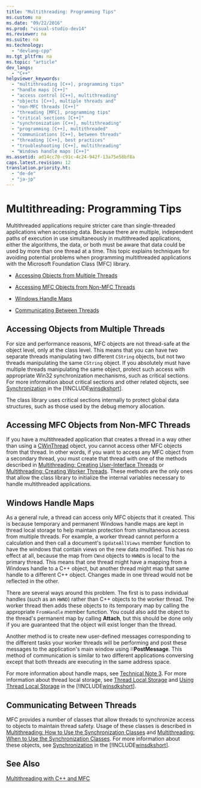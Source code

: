 ```yaml
---
title: "Multithreading: Programming Tips"
ms.custom: na
ms.date: "09/22/2016"
ms.prod: "visual-studio-dev14"
ms.reviewer: na
ms.suite: na
ms.technology: 
  - "devlang-cpp"
ms.tgt_pltfrm: na
ms.topic: "article"
dev_langs: 
  - "C++"
helpviewer_keywords: 
  - "multithreading [C++], programming tips"
  - "handle maps [C++]"
  - "access control [C++], multithreading"
  - "objects [C++], multiple threads and"
  - "non-MFC threads [C++]"
  - "threading [MFC], programming tips"
  - "critical sections [C++]"
  - "synchronization [C++], multithreading"
  - "programming [C++], multithreaded"
  - "communications [C++], between threads"
  - "threading [C++], best practices"
  - "troubleshooting [C++], multithreading"
  - "Windows handle maps [C++]"
ms.assetid: ad14cc70-c91c-4c24-942f-13a75e58bf8a
caps.latest.revision: 12
translation.priority.ht: 
  - "de-de"
  - "ja-jp"
---
```

# Multithreading: Programming Tips
Multithreaded applications require stricter care than single-threaded applications when accessing data. Because there are multiple, independent paths of execution in use simultaneously in multithreaded applications, either the algorithms, the data, or both must be aware that data could be used by more than one thread at a time. This topic explains techniques for avoiding potential problems when programming multithreaded applications with the Microsoft Foundation Class (MFC) library.  
  
-   [Accessing Objects from Multiple Threads](#_core_accessing_objects_from_multiple_threads)  
  
-   [Accessing MFC Objects from Non-MFC Threads](#_core_accessing_mfc_objects_from_non.2d.mfc_threads)  
  
-   [Windows Handle Maps](#_core_windows_handle_maps)  
  
-   [Communicating Between Threads](#_core_communicating_between_threads)  
  
##  <a name="_core_accessing_objects_from_multiple_threads"></a> Accessing Objects from Multiple Threads  
 For size and performance reasons, MFC objects are not thread-safe at the object level, only at the class level. This means that you can have two separate threads manipulating two different `CString` objects, but not two threads manipulating the same `CString` object. If you absolutely must have multiple threads manipulating the same object, protect such access with appropriate Win32 synchronization mechanisms, such as critical sections. For more information about critical sections and other related objects, see [Synchronization](http://msdn.microsoft.com/library/windows/desktop/ms686353) in the [!INCLUDE[winsdkshort](../VS_csharp/includes/winsdkshort_md.md)].  
  
 The class library uses critical sections internally to protect global data structures, such as those used by the debug memory allocation.  
  
##  <a name="_core_accessing_mfc_objects_from_non.2d.mfc_threads"></a> Accessing MFC Objects from Non-MFC Threads  
 If you have a multithreaded application that creates a thread in a way other than using a [CWinThread](../VS_csharp/cwinthread-class.md) object, you cannot access other MFC objects from that thread. In other words, if you want to access any MFC object from a secondary thread, you must create that thread with one of the methods described in [Multithreading: Creating User-Interface Threads](../VS_csharp/multithreading--creating-user-interface-threads.md) or [Multithreading: Creating Worker Threads](../VS_csharp/multithreading--creating-worker-threads.md). These methods are the only ones that allow the class library to initialize the internal variables necessary to handle multithreaded applications.  
  
##  <a name="_core_windows_handle_maps"></a> Windows Handle Maps  
 As a general rule, a thread can access only MFC objects that it created. This is because temporary and permanent Windows handle maps are kept in thread local storage to help maintain protection from simultaneous access from multiple threads. For example, a worker thread cannot perform a calculation and then call a document's `UpdateAllViews` member function to have the windows that contain views on the new data modified. This has no effect at all, because the map from `CWnd` objects to `HWND`s is local to the primary thread. This means that one thread might have a mapping from a Windows handle to a C++ object, but another thread might map that same handle to a different C++ object. Changes made in one thread would not be reflected in the other.  
  
 There are several ways around this problem. The first is to pass individual handles (such as an `HWND`) rather than C++ objects to the worker thread. The worker thread then adds these objects to its temporary map by calling the appropriate `FromHandle` member function. You could also add the object to the thread's permanent map by calling **Attach**, but this should be done only if you are guaranteed that the object will exist longer than the thread.  
  
 Another method is to create new user-defined messages corresponding to the different tasks your worker threads will be performing and post these messages to the application's main window using **::PostMessage**. This method of communication is similar to two different applications conversing except that both threads are executing in the same address space.  
  
 For more information about handle maps, see [Technical Note 3](../VS_csharp/tn003--mapping-of-windows-handles-to-objects.md). For more information about thread local storage, see [Thread Local Storage](http://msdn.microsoft.com/library/windows/desktop/ms686749) and [Using Thread Local Storage](http://msdn.microsoft.com/library/windows/desktop/ms686991) in the [!INCLUDE[winsdkshort](../VS_csharp/includes/winsdkshort_md.md)].  
  
##  <a name="_core_communicating_between_threads"></a> Communicating Between Threads  
 MFC provides a number of classes that allow threads to synchronize access to objects to maintain thread safety. Usage of these classes is described in [Multithreading: How to Use the Synchronization Classes](../VS_csharp/multithreading--how-to-use-the-synchronization-classes.md) and [Multithreading: When to Use the Synchronization Classes](../VS_csharp/multithreading--when-to-use-the-synchronization-classes.md). For more information about these objects, see [Synchronization](http://msdn.microsoft.com/library/windows/desktop/ms686353) in the [!INCLUDE[winsdkshort](../VS_csharp/includes/winsdkshort_md.md)].  
  
## See Also  
 [Multithreading with C++ and MFC](../VS_csharp/multithreading-with-c---and-mfc.md)